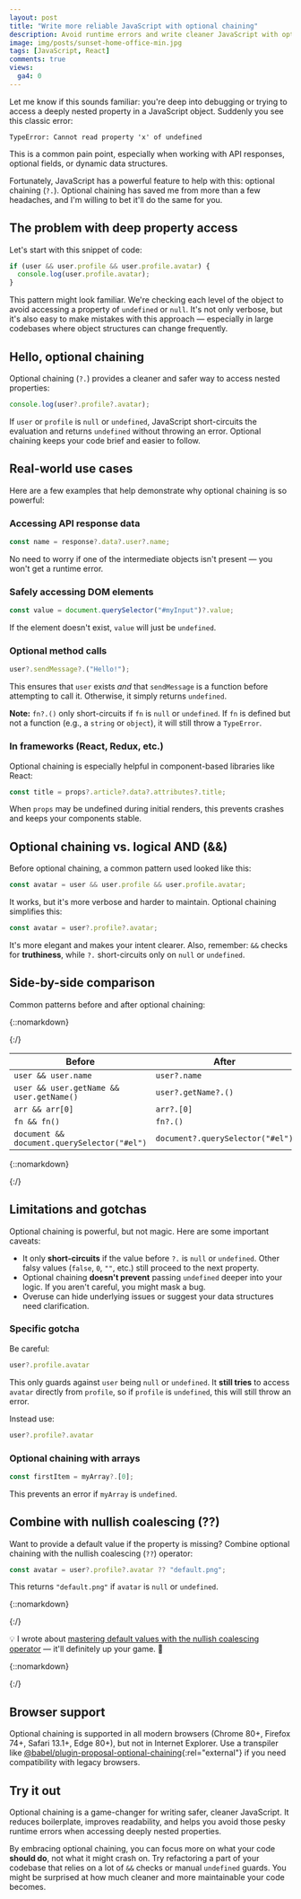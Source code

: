 ```yaml
---
layout: post
title: "Write more reliable JavaScript with optional chaining"
description: Avoid runtime errors and write cleaner JavaScript with optional chaining, a powerful way for safely accessing deeply nested properties.
image: img/posts/sunset-home-office-min.jpg
tags: [JavaScript, React]
comments: true
views:
  ga4: 0
---
```


Let me know if this sounds familiar: you're deep into debugging or trying to access a deeply nested property in a JavaScript object. Suddenly you see this classic error:

```
TypeError: Cannot read property 'x' of undefined
```

This is a common pain point, especially when working with API responses, optional fields, or dynamic data structures.

Fortunately, JavaScript has a powerful feature to help with this: optional chaining (`?.`). Optional chaining has saved me from more than a few headaches, and I'm willing to bet it'll do the same for you.

## The problem with deep property access

Let's start with this snippet of code:

```js
if (user && user.profile && user.profile.avatar) {
  console.log(user.profile.avatar);
}
```

This pattern might look familiar. We're checking each level of the object to avoid accessing a property of `undefined` or `null`. It's not only verbose, but it's also easy to make mistakes with this approach — especially in large codebases where object structures can change frequently.

## Hello, optional chaining

Optional chaining (`?.`) provides a cleaner and safer way to access nested properties:

```js
console.log(user?.profile?.avatar);
```

If `user` or `profile` is `null` or `undefined`, JavaScript short-circuits the evaluation and returns `undefined` without throwing an error. Optional chaining keeps your code brief and easier to follow.

## Real-world use cases

Here are a few examples that help demonstrate why optional chaining is so powerful:

### Accessing API response data

```js
const name = response?.data?.user?.name;
```

No need to worry if one of the intermediate objects isn't present — you won't get a runtime error.

### Safely accessing DOM elements

```js
const value = document.querySelector("#myInput")?.value;
```

If the element doesn't exist, `value` will just be `undefined`.

### Optional method calls

```js
user?.sendMessage?.("Hello!");
```

This ensures that `user` exists *and* that `sendMessage` is a function before attempting to call it. Otherwise, it simply returns `undefined`.

**Note:** `fn?.()` only short-circuits if `fn` is `null` or `undefined`. If `fn` is defined but not a function (e.g., a `string` or `object`), it will still throw a `TypeError`.

### In frameworks (React, Redux, etc.)

Optional chaining is especially helpful in component-based libraries like React:

```js
const title = props?.article?.data?.attributes?.title;
```

When `props` may be undefined during initial renders, this prevents crashes and keeps your components stable.

## Optional chaining vs. logical AND (&&)

Before optional chaining, a common pattern used looked like this:

```js
const avatar = user && user.profile && user.profile.avatar;
```

It works, but it's more verbose and harder to maintain. Optional chaining simplifies this:

```js
const avatar = user?.profile?.avatar;
```

It's more elegant and makes your intent clearer. Also, remember: `&&` checks for **truthiness**, while `?.` short-circuits only on `null` or `undefined`.

## Side-by-side comparison

Common patterns before and after optional chaining:

{::nomarkdown}
<div class="table-container">
{:/}

| Before                                      | After                            |
| ------------------------------------------- | -------------------------------- |
| `user && user.name`                         | `user?.name`                     |
| `user && user.getName && user.getName()`    | `user?.getName?.()` |
| `arr && arr[0]`                             | `arr?.[0]`                       |
| `fn && fn()`                                | `fn?.()`                         |
| `document && document.querySelector("#el")` | `document?.querySelector("#el")` |

{::nomarkdown}
</div>
{:/}

## Limitations and gotchas

Optional chaining is powerful, but not magic. Here are some important caveats:

- It only **short-circuits** if the value before `?.` is `null` or `undefined`. Other falsy values (`false`, `0`, `""`, etc.) still proceed to the next property.
- Optional chaining **doesn't prevent** passing `undefined` deeper into your logic. If you aren't careful, you might mask a bug.
- Overuse can hide underlying issues or suggest your data structures need clarification.

### Specific gotcha

Be careful:

```js
user?.profile.avatar
```

This only guards against `user` being `null` or `undefined`. It **still tries** to access `avatar` directly from `profile`, so if `profile` is `undefined`, this will still throw an error.

Instead use:

```js
user?.profile?.avatar
```

### Optional chaining with arrays

```js
const firstItem = myArray?.[0];
```

This prevents an error if `myArray` is `undefined`.

## Combine with nullish coalescing (??)

Want to provide a default value if the property is missing? Combine optional chaining with the nullish coalescing (`??`) operator:

```js
const avatar = user?.profile?.avatar ?? "default.png";
```

This returns `"default.png"` if `avatar` is `null` or `undefined`.

{::nomarkdown}
<aside class="message" role="note">
{:/}

💡 I wrote about [mastering default values with the nullish coalescing operator](https://allthingssmitty.com/2025/04/10/mastering-default-values-in-javascript-with-the-nullish-coalescing-operator/) — it'll definitely up your game. 🚀

{::nomarkdown}
</aside>
{:/}

## Browser support

Optional chaining is supported in all modern browsers (Chrome 80+, Firefox 74+, Safari 13.1+, Edge 80+), but not in Internet Explorer. Use a transpiler like [@babel/plugin-proposal-optional-chaining](https://babeljs.io/docs/babel-plugin-transform-optional-chaining){:rel="external"} if you need compatibility with legacy browsers.

## Try it out

Optional chaining is a game-changer for writing safer, cleaner JavaScript. It reduces boilerplate, improves readability, and helps you avoid those pesky runtime errors when accessing deeply nested properties.

By embracing optional chaining, you can focus more on what your code **should do**, not what it might crash on. Try refactoring a part of your codebase that relies on a lot of `&&` checks or manual `undefined` guards. You might be surprised at how much cleaner and more maintainable your code becomes.